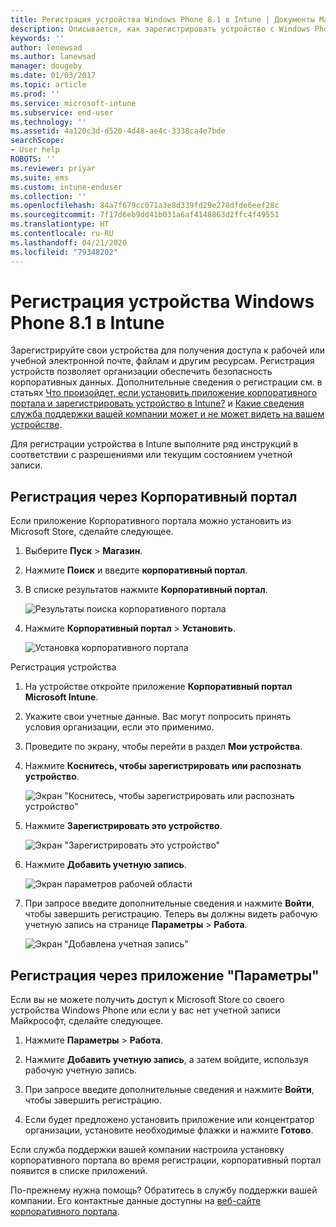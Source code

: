 ```yaml
---
title: Регистрация устройства Windows Phone 8.1 в Intune | Документы Майкрософт
description: Описывается, как зарегистрировать устройство с Windows Phone 8.1 в Intune.
keywords: ''
author: lenewsad
ms.author: lanewsad
manager: dougeby
ms.date: 01/03/2017
ms.topic: article
ms.prod: ''
ms.service: microsoft-intune
ms.subservice: end-user
ms.technology: ''
ms.assetid: 4a120c3d-d520-4d48-ae4c-3338ca4e7bde
searchScope:
- User help
ROBOTS: ''
ms.reviewer: priyar
ms.suite: ems
ms.custom: intune-enduser
ms.collection: ''
ms.openlocfilehash: 84a7f679cc071a3e8d339fd29e278dfde6eef28c
ms.sourcegitcommit: 7f17d6eb9dd41b031a6af4148863d2ffc4f49551
ms.translationtype: HT
ms.contentlocale: ru-RU
ms.lasthandoff: 04/21/2020
ms.locfileid: "79348202"
---
```

# <a name="enroll-your-windows-phone-81-device-in-intune"></a>Регистрация устройства Windows Phone 8.1 в Intune  

Зарегистрируйте свои устройства для получения доступа к рабочей или учебной электронной почте, файлам и другим ресурсам. Регистрация устройств позволяет организации обеспечить безопасность корпоративных данных. Дополнительные сведения о регистрации см. в статьях [Что произойдет, если установить приложение корпоративного портала и зарегистрировать устройство в Intune?](what-happens-if-you-install-the-company-portal-app-and-enroll-your-device-in-intune-windows.md) и [Какие сведения служба поддержки вашей компании может и не может видеть на вашем устройстве](what-info-can-your-company-see-when-you-enroll-your-device-in-intune.md).  

Для регистрации устройства в Intune выполните ряд инструкций в соответствии с разрешениями или текущим состоянием учетной записи.

## <a name="enroll-through-company-portal"></a>Регистрация через Корпоративный портал  
Если приложение Корпоративного портала можно установить из Microsoft Store, сделайте следующее. 

1. Выберите **Пуск** > **Магазин**.  

2. Нажмите **Поиск** и введите **корпоративный портал**.  

3. В списке результатов нажмите **Корпоративный портал**.  


    ![Результаты поиска корпоративного портала](./media/WP81-1-CP-search-store-v2.png)  

4. Нажмите **Корпоративный портал** &gt; **Установить**.  


    ![Установка корпоративного портала](./media/WP81-2-CP-install-v2.png)  

Регистрация устройства  

1. На устройстве откройте приложение **Корпоративный портал Microsoft Intune**.  


2. Укажите свои учетные данные. Вас могут попросить принять условия организации, если это применимо.  

3. Проведите по экрану, чтобы перейти в раздел **Мои устройства**.  

4. Нажмите **Коснитесь, чтобы зарегистрировать или распознать устройство**.  


    ![Экран "Коснитесь, чтобы зарегистрировать или распознать устройство"](./media/WP81-enroll-1-swipe-my-devices.png)  

5. Нажмите **Зарегистрировать это устройство**.  


    ![Экран "Зарегистрировать это устройство"](./media/WP81-enroll-2-enroll-this-device.png)  

6. Нажмите **Добавить учетную запись**.  


    ![Экран параметров рабочей области](./media/WP81-enroll-3-workplace-add-acct.png)  

7. При запросе введите дополнительные сведения и нажмите **Войти**, чтобы завершить регистрацию. Теперь вы должны видеть рабочую учетную запись на странице **Параметры** &gt; **Работа**.  


    ![Экран "Добавлена учетная запись"](./media/WP81-enroll-4-account-added.png)  

## <a name="enroll-through-settings-app"></a>Регистрация через приложение "Параметры"  
Если вы не можете получить доступ к Microsoft Store со своего устройства Windows Phone или если у вас нет учетной записи Майкрософт, сделайте следующее.

1. Нажмите **Параметры** &gt; **Работа**.  

2. Нажмите **Добавить учетную запись**, а затем войдите, используя рабочую учетную запись.  

3. При запросе введите дополнительные сведения и нажмите **Войти**, чтобы завершить регистрацию.  

4. Если будет предложено установить приложение или концентратор организации, установите необходимые флажки и нажмите **Готово**.  

Если служба поддержки вашей компании настроила установку корпоративного портала во время регистрации, корпоративный портал появится в списке приложений.  

По-прежнему нужна помощь? Обратитесь в службу поддержки вашей компании. Его контактные данные доступны на [веб-сайте корпоративного портала](https://go.microsoft.com/fwlink/?linkid=2010980).
